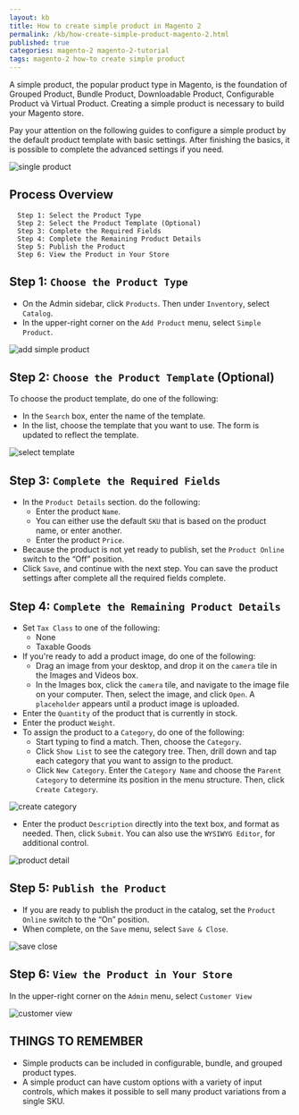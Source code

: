 ```yaml
---
layout: kb
title: How to create simple product in Magento 2
permalink: /kb/how-create-simple-product-magento-2.html
published: true
categories: magento-2 magento-2-tutorial
tags: magento-2 how-to create simple product
---
```



A simple product, the popular product type in Magento, is the foundation of Grouped Product, Bundle Product, Downloadable Product, Configurable Product và Virtual Product. Creating a simple product is necessary to build your Magento store.

Pay your attention on the following guides to configure a simple product by the default product template with basic settings. After finishing the basics, it is possible to complete the advanced settings if you need.

![single product](https://lh3.googleusercontent.com/WexvePeG2kcG2znvOmiNh0iqH6ZVu9GkS9PXxPrisrQSQ6LZB6vxs1855wMgSp7of6PrhLoWqUKuCBUTWuONz-WHgpf538zUd3g1E4VFemMsPGzkP49ZnCycwBKephgeW_0nJ2YB)

## Process Overview

      Step 1: Select the Product Type
      Step 2: Select the Product Template (Optional)
      Step 3: Complete the Required Fields
      Step 4: Complete the Remaining Product Details
      Step 5: Publish the Product
      Step 6: View the Product in Your Store

## Step 1: `Choose the Product Type`

* On the Admin sidebar, click `Products`. Then under `Inventory`, select `Catalog`.
* In the upper-right corner on the `Add Product` menu, select `Simple Product`.

![add simple product](https://lh6.googleusercontent.com/KHyAeGIbHbyjPpLeJW7Ims9T5IRauiexpZ-8gZomoYKp89XbMQkuyMSHl5NCWp6Iv1PRHx_y-nZrK-xa4bqJ-6Uxx7TfnJXqRfYW1jzGRUsrQh9L7Gh3cv5O6nDw1SbFIAY9T9mb)

## Step 2: `Choose the Product Template` (Optional)

To choose the product template, do one of the following:
  * In the `Search` box, enter the name of the template.
  * In the list, choose the template that you want to use.
The form is updated to reflect the template.

![select template](https://lh5.googleusercontent.com/E6BR3_g9ttnKVLleRY3WZBmjMG3_EbYxlCticOt-th-m07cUnLOEpHBX84ezlkkP1ZvdPObgVPQ7fmX0a6L0-glAD6SI19tx8kDYb7cZe1aO2kkBKoDtrKSU5dRmnlBZwKKGviOH)

## Step 3: `Complete the Required Fields`

* In the `Product Details` section. do the following:
  * Enter the product `Name`.
  * You can either use the default `SKU` that is based on the product name, or enter another.
  * Enter the product `Price`.
* Because the product is not yet ready to publish, set the `Product Online` switch to the “Off” position.
* Click `Save`, and continue with the next step.
You can save the product settings after complete all the required fields complete.

## Step 4: `Complete the Remaining Product Details`

* Set `Tax Class` to one of the following:
  * None
  * Taxable Goods
* If you're ready to add a product image, do one of the following:
  * Drag an image from your desktop, and drop it on the `camera` tile in the Images and
Videos box.
  * In the Images box, click the `camera` tile, and navigate to the image file on your computer.
Then, select the image, and click `Open`.
A `placeholder` appears until a product image is uploaded.
* Enter the `Quantity` of the product that is currently in stock.
* Enter the product `Weight`.
* To assign the product to a `Category`, do one of the following:
  * Start typing to find a match. Then, choose the `Category`.
  * Click `Show List` to see the category tree. Then, drill down and tap each category that you want to assign to the product.
  * Click `New Category`. Enter the `Category Name` and choose the `Parent Category` to determine its position in the menu structure. Then, click `Create Category`.
  
![create category](https://lh3.googleusercontent.com/M6eGXKuOQ1Y4aUOJEFoPV3RLaaONA5Kr217P3fKF_rtxXdGZ0D7t5E5KIY2f71m80FJo1VqN_OjHe_f0NfX2IdiS0ncXEB_8llU3Qv839eSMZ82sJKSukVlNUWQAbse2-RabvZLd)
  
* Enter the product `Description` directly into the text box, and format as needed. Then, click `Submit`. You can also use the `WYSIWYG Editor`, for additional control.

![product detail](https://lh4.googleusercontent.com/v3FXI3lHDDXQzqxbA87M_Wg8-g24L8WkEgUA4lWdq77X8tiXaQI4RmClDXAzqrdAvxHQP2LE_QMbRZ3tbKIhEFH0XJYVRh8o7INLou_HO9caPsgn7q3SePXh3OW4i9TlNgjBUDXn)

## Step 5: `Publish the Product`

* If you are ready to publish the product in the catalog, set the `Product Online` switch to the “On” position.
* When complete, on the `Save` menu, select `Save & Close`.

![save close](https://lh5.googleusercontent.com/dJ5LapJASKIKyOGmHsOW_yDEH_MfZUiBwT_rlQHUMfGU37ejJqouh68zEn5cPRO8YuaxhMv6LJHZLK66O3Cw1DDJ-F8SZhtfOZsTM7WOf_UqywRPOoNDCXdx5Nit1yBdylA8CKym)

## Step 6: `View the Product in Your Store`

In the upper-right corner on the `Admin` menu, select `Customer View`

![customer view](https://lh5.googleusercontent.com/KudSPw7CtERhI-bMIakDEtvRXSYD52JReGTCcX1T7glEnZhx-AUnhlYKC3JWuuap0GElJUi2unKFNBzoxV4bGCO3pBwTMG2gYWkdEzJOHJDnmHe5mP_NswgskmRzBsZpYk4CTZCw)

## THINGS TO REMEMBER

  * Simple products can be included in configurable, bundle, and grouped product types.
  * A simple product can have custom options with a variety of input controls, which makes it possible to sell many product variations from a single SKU.
